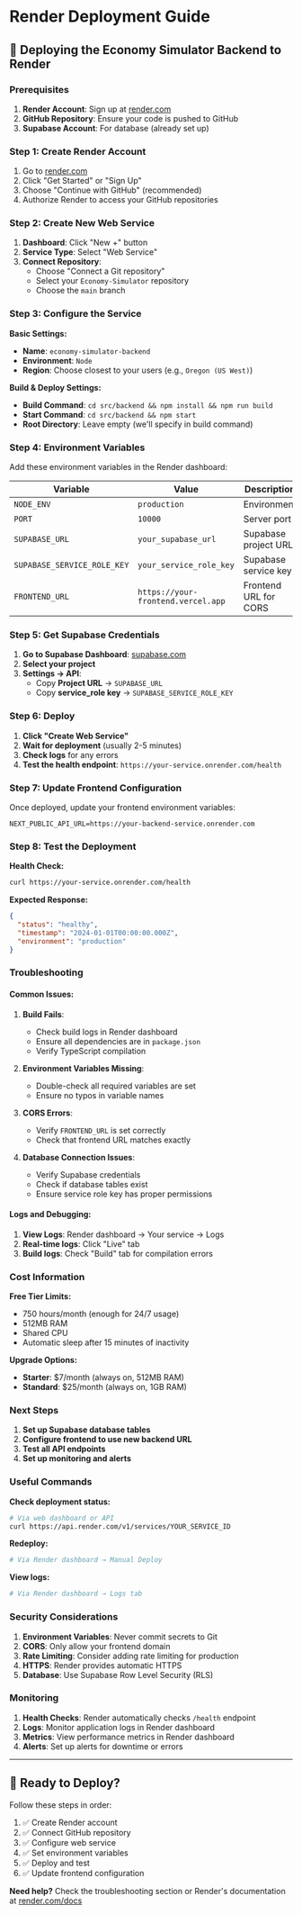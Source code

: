 # Render Deployment Guide

## 🚀 Deploying the Economy Simulator Backend to Render

### Prerequisites

1. **Render Account**: Sign up at [render.com](https://render.com)
2. **GitHub Repository**: Ensure your code is pushed to GitHub
3. **Supabase Account**: For database (already set up)

### Step 1: Create Render Account

1. Go to [render.com](https://render.com)
2. Click "Get Started" or "Sign Up"
3. Choose "Continue with GitHub" (recommended)
4. Authorize Render to access your GitHub repositories

### Step 2: Create New Web Service

1. **Dashboard**: Click "New +" button
2. **Service Type**: Select "Web Service"
3. **Connect Repository**: 
   - Choose "Connect a Git repository"
   - Select your `Economy-Simulator` repository
   - Choose the `main` branch

### Step 3: Configure the Service

**Basic Settings:**
- **Name**: `economy-simulator-backend`
- **Environment**: `Node`
- **Region**: Choose closest to your users (e.g., `Oregon (US West)`)

**Build & Deploy Settings:**
- **Build Command**: `cd src/backend && npm install && npm run build`
- **Start Command**: `cd src/backend && npm start`
- **Root Directory**: Leave empty (we'll specify in build command)

### Step 4: Environment Variables

Add these environment variables in the Render dashboard:

| Variable | Value | Description |
|----------|-------|-------------|
| `NODE_ENV` | `production` | Environment |
| `PORT` | `10000` | Server port |
| `SUPABASE_URL` | `your_supabase_url` | Supabase project URL |
| `SUPABASE_SERVICE_ROLE_KEY` | `your_service_role_key` | Supabase service key |
| `FRONTEND_URL` | `https://your-frontend.vercel.app` | Frontend URL for CORS |

### Step 5: Get Supabase Credentials

1. **Go to Supabase Dashboard**: [supabase.com](https://supabase.com)
2. **Select your project**
3. **Settings → API**:
   - Copy **Project URL** → `SUPABASE_URL`
   - Copy **service_role key** → `SUPABASE_SERVICE_ROLE_KEY`

### Step 6: Deploy

1. **Click "Create Web Service"**
2. **Wait for deployment** (usually 2-5 minutes)
3. **Check logs** for any errors
4. **Test the health endpoint**: `https://your-service.onrender.com/health`

### Step 7: Update Frontend Configuration

Once deployed, update your frontend environment variables:

```env
NEXT_PUBLIC_API_URL=https://your-backend-service.onrender.com
```

### Step 8: Test the Deployment

**Health Check:**
```bash
curl https://your-service.onrender.com/health
```

**Expected Response:**
```json
{
  "status": "healthy",
  "timestamp": "2024-01-01T00:00:00.000Z",
  "environment": "production"
}
```

### Troubleshooting

#### Common Issues:

1. **Build Fails**:
   - Check build logs in Render dashboard
   - Ensure all dependencies are in `package.json`
   - Verify TypeScript compilation

2. **Environment Variables Missing**:
   - Double-check all required variables are set
   - Ensure no typos in variable names

3. **CORS Errors**:
   - Verify `FRONTEND_URL` is set correctly
   - Check that frontend URL matches exactly

4. **Database Connection Issues**:
   - Verify Supabase credentials
   - Check if database tables exist
   - Ensure service role key has proper permissions

#### Logs and Debugging:

1. **View Logs**: Render dashboard → Your service → Logs
2. **Real-time logs**: Click "Live" tab
3. **Build logs**: Check "Build" tab for compilation errors

### Cost Information

**Free Tier Limits:**
- 750 hours/month (enough for 24/7 usage)
- 512MB RAM
- Shared CPU
- Automatic sleep after 15 minutes of inactivity

**Upgrade Options:**
- **Starter**: $7/month (always on, 512MB RAM)
- **Standard**: $25/month (always on, 1GB RAM)

### Next Steps

1. **Set up Supabase database tables**
2. **Configure frontend to use new backend URL**
3. **Test all API endpoints**
4. **Set up monitoring and alerts**

### Useful Commands

**Check deployment status:**
```bash
# Via web dashboard or API
curl https://api.render.com/v1/services/YOUR_SERVICE_ID
```

**Redeploy:**
```bash
# Via Render dashboard → Manual Deploy
```

**View logs:**
```bash
# Via Render dashboard → Logs tab
```

### Security Considerations

1. **Environment Variables**: Never commit secrets to Git
2. **CORS**: Only allow your frontend domain
3. **Rate Limiting**: Consider adding rate limiting for production
4. **HTTPS**: Render provides automatic HTTPS
5. **Database**: Use Supabase Row Level Security (RLS)

### Monitoring

1. **Health Checks**: Render automatically checks `/health` endpoint
2. **Logs**: Monitor application logs in Render dashboard
3. **Metrics**: View performance metrics in Render dashboard
4. **Alerts**: Set up alerts for downtime or errors

---

## 🎯 **Ready to Deploy?**

Follow these steps in order:
1. ✅ Create Render account
2. ✅ Connect GitHub repository  
3. ✅ Configure web service
4. ✅ Set environment variables
5. ✅ Deploy and test
6. ✅ Update frontend configuration

**Need help?** Check the troubleshooting section or Render's documentation at [render.com/docs](https://render.com/docs) 